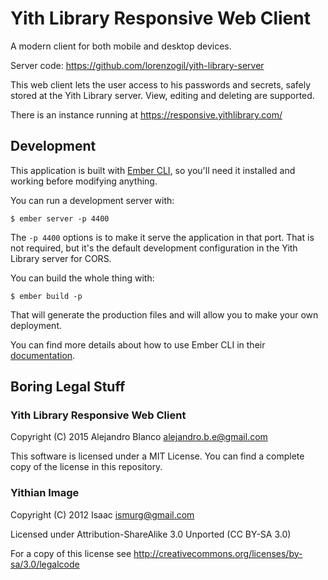 # Yith Library Responsive Web Client

A modern client for both mobile and desktop devices.

Server code: https://github.com/lorenzogil/yith-library-server

This web client lets the user access to his passwords and secrets, safely
stored at the Yith Library server. View, editing and deleting are supported.

There is an instance running at https://responsive.yithlibrary.com/

## Development

This application is built with [Ember CLI](http://ember-cli.com/), so you'll
need it installed and working before modifying anything.

You can run a development server with:

    $ ember server -p 4400

The `-p 4400` options is to make it serve the application in that port. That is
not required, but it's the default development configuration in the Yith
Library server for CORS.

You can build the whole thing with:

    $ ember build -p

That will generate the production files and will allow you to make your own
deployment.

You can find more details about how to use Ember CLI in their
[documentation](http://ember-cli.com/user-guide/).

## Boring Legal Stuff

### Yith Library Responsive Web Client

Copyright (C) 2015 Alejandro Blanco <alejandro.b.e@gmail.com>

This software is licensed under a MIT License. You can find a complete copy of
the license in this repository.

### Yithian Image

Copyright (C) 2012 Isaac <ismurg@gmail.com>

Licensed under Attribution-ShareAlike 3.0 Unported (CC BY-SA 3.0)

For a copy of this license see
<http://creativecommons.org/licenses/by-sa/3.0/legalcode>
